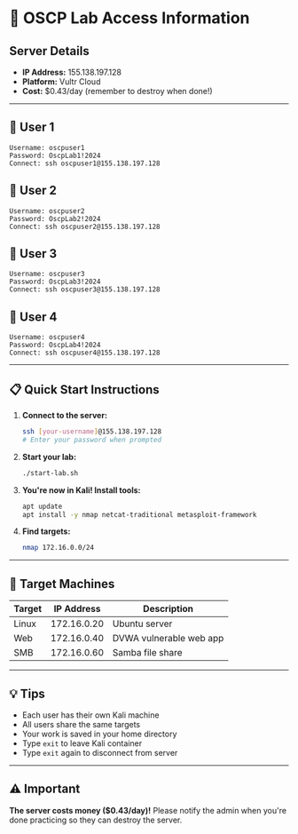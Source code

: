 # 🔐 OSCP Lab Access Information

## Server Details
- **IP Address:** 155.138.197.128
- **Platform:** Vultr Cloud
- **Cost:** $0.43/day (remember to destroy when done!)

---

## 👤 User 1
```
Username: oscpuser1
Password: OscpLab1!2024
Connect: ssh oscpuser1@155.138.197.128
```

## 👤 User 2
```
Username: oscpuser2
Password: OscpLab2!2024
Connect: ssh oscpuser2@155.138.197.128
```

## 👤 User 3
```
Username: oscpuser3
Password: OscpLab3!2024
Connect: ssh oscpuser3@155.138.197.128
```

## 👤 User 4
```
Username: oscpuser4
Password: OscpLab4!2024
Connect: ssh oscpuser4@155.138.197.128
```

---

## 📋 Quick Start Instructions

1. **Connect to the server:**
   ```bash
   ssh [your-username]@155.138.197.128
   # Enter your password when prompted
   ```

2. **Start your lab:**
   ```bash
   ./start-lab.sh
   ```

3. **You're now in Kali! Install tools:**
   ```bash
   apt update
   apt install -y nmap netcat-traditional metasploit-framework
   ```

4. **Find targets:**
   ```bash
   nmap 172.16.0.0/24
   ```

---

## 🎯 Target Machines

| Target | IP Address | Description |
|--------|------------|-------------|
| Linux | 172.16.0.20 | Ubuntu server |
| Web | 172.16.0.40 | DVWA vulnerable web app |
| SMB | 172.16.0.60 | Samba file share |

---

## 💡 Tips

- Each user has their own Kali machine
- All users share the same targets
- Your work is saved in your home directory
- Type `exit` to leave Kali container
- Type `exit` again to disconnect from server

---

## ⚠️ Important

**The server costs money ($0.43/day)!**
Please notify the admin when you're done practicing so they can destroy the server.